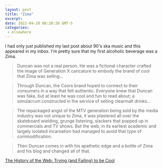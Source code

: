 ```yaml
---
layout: post
title: "Zima"
excerpt: 
date: 2021-04-20 08:20:28 GMT-5
categories: 
 - elsewhere
---
```


I had only just published my last post about 90's ska music and this appeared in my inbox. I'm pretty sure that my first alcoholic beverage was a Zima.

> Duncan was not a real person. He was a fictional character crafted the image of Generation X caricature to embody the brand of cool that Zima was selling...

> Through Duncan, the Coors brand hoped to connect to their consumers in a way that felt authentic. Everyone knew that Duncan was fake, but at least he was cool and fun to read about; a simulacrum constructed in the service of selling clearmalt drinks...

> The repackaged angst of the MTV generation being sold by the media industry was not unique to Zima, it was plastered all over the skateboard wielding, grunge listening, slackers that popped up in commercials and TV shows. But the web, in its earliest academic and largely isolated incarnation had managed to avoid that type of commodification.

> Then Duncan comes in with his apathetic edge and a bottle of Zima and his blog and changed all of that.

[The History of the Web: Trying (and Failing) to be Cool](https://thehistoryoftheweb.com/postscript/trying-and-failing-to-be-cool/)